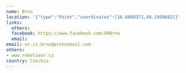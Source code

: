 ```yaml
---
name: Brno
location: '{"type":"Point","coordinates":[16.6068371,49.1950602]}'
links:
  others: 
  facebook: https://www.facebook.com/XRBrno
  email: 
email: xr.cz.brno@protonmail.com
others:
- www.rebeliexr.cz
country: Czechia
---
```

